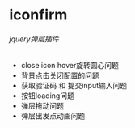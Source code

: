 # iconfirm
###### jquery弹层插件


* close icon hover旋转圆心问题
* 背景点击关闭配置的问题
* 获取验证码 和 提交input输入问题
* 按钮loading问题
* 弹层拖动问题
* 弹层出发点动画问题